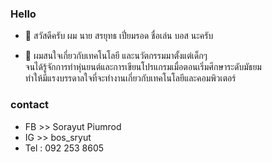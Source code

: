 <h3>Hello</h3>

- 👋 สวัสดีครับ ผม นาย สรยุทธ เปี่ยมรอด ชื่อเล่น บอส นะครับ

- 👀 ผมสนใจเกี่ยวกับเทคโนโลยี และนวัตกรรมมาตั้งแต่เด็กๆ <br>
      จนได้รู้จักการทำหุ่นยนต์และการเขียนโปรแกรมเมื่อตอนเริ่มศึกษาระดับมัธยม <br>
      ทำให้มีแรงบรรดาลใจที่จะทำงานเกี่ยวกับเทคโนโลยีและคอมพิวเตอร์ 

<h3>contact</h3>

- FB >> Sorayut Piumrod <br>
- IG >> bos_sryut <br>
- Tel : 092 253 8605
